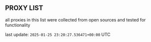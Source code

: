 ## PROXY LIST

all proxies in this list were collected from open sources and tested for functionality

last update: `2025-01-25 23:20:27.536471+00:00` UTC